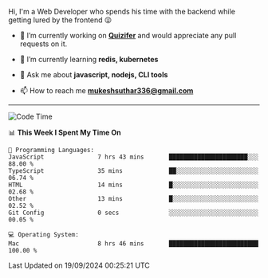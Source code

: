 Hi, I'm a Web Developer who spends his time with the backend while getting lured by the frontend 😜

- 🔭 I’m currently working on **[Quizifer](https://github.com/SutharMukesh/Quizifer/)** and would appreciate any pull requests on it.

- 🌱 I’m currently learning **redis, kubernetes**

- 💬 Ask me about **javascript, nodejs, CLI tools**

- 📫 How to reach me **mukeshsuthar336@gmail.com**

---
<!--START_SECTION:waka-->
![Code Time](http://img.shields.io/badge/Code%20Time-3%2C139%20hrs%2049%20mins-blue)

📊 **This Week I Spent My Time On** 

```text
💬 Programming Languages: 
JavaScript               7 hrs 43 mins       ██████████████████████░░░   88.00 % 
TypeScript               35 mins             ██░░░░░░░░░░░░░░░░░░░░░░░   06.74 % 
HTML                     14 mins             █░░░░░░░░░░░░░░░░░░░░░░░░   02.68 % 
Other                    13 mins             █░░░░░░░░░░░░░░░░░░░░░░░░   02.52 % 
Git Config               0 secs              ░░░░░░░░░░░░░░░░░░░░░░░░░   00.05 % 

💻 Operating System: 
Mac                      8 hrs 46 mins       █████████████████████████   100.00 % 
```


 Last Updated on 19/09/2024 00:25:21 UTC
<!--END_SECTION:waka-->
